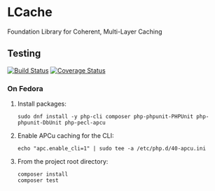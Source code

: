 # LCache
Foundation Library for Coherent, Multi-Layer Caching

## Testing

[![Build Status](https://travis-ci.org/lcache/lcache.svg?branch=master)](https://travis-ci.org/lcache/lcache)
[![Coverage Status](https://coveralls.io/repos/github/lcache/lcache/badge.svg?branch=master)](https://coveralls.io/github/lcache/lcache?branch=master)

### On Fedora

 1. Install packages:

    ```
    sudo dnf install -y php-cli composer php-phpunit-PHPUnit php-phpunit-DbUnit php-pecl-apcu
    ```

 2. Enable APCu caching for the CLI:

    ```
    echo "apc.enable_cli=1" | sudo tee -a /etc/php.d/40-apcu.ini
    ```

 3. From the project root directory:

    ```
    composer install
    composer test
    ```
